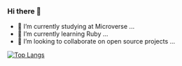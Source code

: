 

### Hi there 👋

<!--
**thneves/thneves** is a ✨ _special_ ✨ repository because its `README.md` (this file) appears on your GitHub profile.

-->


- 🔭 I’m currently studying at Microverse ...
- 🌱 I’m currently learning Ruby ...
- 👯 I’m looking to collaborate on open source projects ...


[![Top Langs](https://github-readme-stats.vercel.app/api/top-langs/?username=thneves)](https://github.com/thneves/github-readme-stats)



